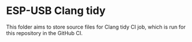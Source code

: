 # ESP-USB Clang tidy

This folder aims to store source files for Clang tidy CI job, which is run for this repository in the GitHub CI.
